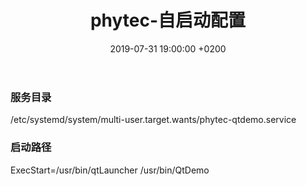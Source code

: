 ﻿---
layout: post
title:  "phytec-自启动配置"
date:   2019-07-31 19:00:00 +0200
categories: phytec
---

### 服务目录
/etc/systemd/system/multi-user.target.wants/phytec-qtdemo.service

### 启动路径
ExecStart=/usr/bin/qtLauncher /usr/bin/QtDemo
